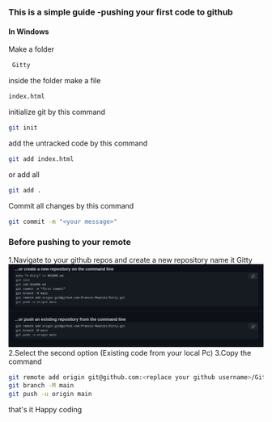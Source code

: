 ### This is a simple guide -pushing your first code to github

 #### In Windows
Make a folder
 ```sh
  Gitty
```
inside the folder make a file 
```sh
index.html
```
initialize git by this command
```sh
git init
```                           
add the untracked code by this command
```sh
git add index.html
```
or add all
```sh
git add .
```
Commit all changes by this command
```sh
git commit -m "<your message>"
```
     
###  Before pushing to your remote
1.Navigate to your github repos and create a new repository name it Gitty
<img src="https://github.com/Francis-Mwaniki/Gitty/blob/main/img/gity.png"/>
2.Select the second option (Existing code from your local Pc)
3.Copy the command
```sh
git remote add origin git@github.com:<replace your github username>/Gitty.git
git branch -M main
git push -u origin main
```


that's it Happy coding
